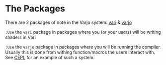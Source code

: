 # The Packages

There are 2 packages of note in the Varjo system: [vari](http://techsnuffle.com/varjo/vari-reference.html#VARI) & [varjo](http://techsnuffle.com/varjo/varjo-reference.html#VARJO.API)

`:Use` the `vari` package in packages where you (or your users) will be writing shaders in Vari

`:Use` the `varjo` package in packages where you will be running the compiler. Usually this is done from withing function/macros the users interact with. See [CEPL](https://github.com/cbaggers/cepl) for an example of such a system.
